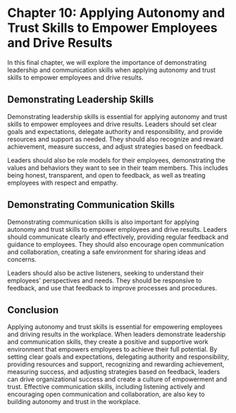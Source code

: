 Chapter 10: Applying Autonomy and Trust Skills to Empower Employees and Drive Results
=====================================================================================

In this final chapter, we will explore the importance of demonstrating leadership and communication skills when applying autonomy and trust skills to empower employees and drive results.

Demonstrating Leadership Skills
-------------------------------

Demonstrating leadership skills is essential for applying autonomy and trust skills to empower employees and drive results. Leaders should set clear goals and expectations, delegate authority and responsibility, and provide resources and support as needed. They should also recognize and reward achievement, measure success, and adjust strategies based on feedback.

Leaders should also be role models for their employees, demonstrating the values and behaviors they want to see in their team members. This includes being honest, transparent, and open to feedback, as well as treating employees with respect and empathy.

Demonstrating Communication Skills
----------------------------------

Demonstrating communication skills is also important for applying autonomy and trust skills to empower employees and drive results. Leaders should communicate clearly and effectively, providing regular feedback and guidance to employees. They should also encourage open communication and collaboration, creating a safe environment for sharing ideas and concerns.

Leaders should also be active listeners, seeking to understand their employees' perspectives and needs. They should be responsive to feedback, and use that feedback to improve processes and procedures.

Conclusion
----------

Applying autonomy and trust skills is essential for empowering employees and driving results in the workplace. When leaders demonstrate leadership and communication skills, they create a positive and supportive work environment that empowers employees to achieve their full potential. By setting clear goals and expectations, delegating authority and responsibility, providing resources and support, recognizing and rewarding achievement, measuring success, and adjusting strategies based on feedback, leaders can drive organizational success and create a culture of empowerment and trust. Effective communication skills, including listening actively and encouraging open communication and collaboration, are also key to building autonomy and trust in the workplace.
